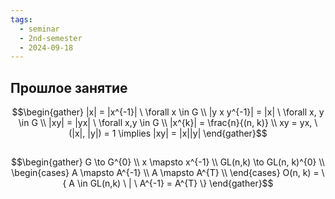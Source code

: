 ```yaml
---
tags:
  - seminar
  - 2nd-semester
  - 2024-09-18
---
```

## Прошлое занятие

$$\begin{gather}
|x| = |x^{-1}| \ \forall x \in G \\
|y x y^{-1}| = |x| \ \forall x, y \in G \\
|xy| = |yx| \ \forall x,y \in G \\
|x^{k}| = \frac{n}{(n, k)} \\
xy = yx, \ (|x|, |y|) = 1 \implies |xy| = |x||y|
\end{gather}$$

##

$$\begin{gather}
G \to G^{0} \\
x \mapsto x^{-1} \\
GL(n,k) \to GL(n, k)^{0} \\
\begin{cases}
A \mapsto A^{-1} \\
A \mapsto A^{T} \\
\end{cases}
O(n, k) = \{ A \in GL(n,k) \ | \ A^{-1} = A^{T} \}
\end{gather}$$
